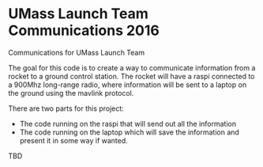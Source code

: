 # UMass Launch Team Communications 2016
Communications for UMass Launch Team

The goal for this code is to create a way to communicate information from a rocket to a ground control station.  The rocket will have a raspi connected to a 900Mhz long-range radio, where information will be sent to a laptop on the ground using the mavlink protocol.   

There are two parts for this project:
 - The code running on the raspi that will send out all the information
 - The code running on the laptop which will save the information and present it in some way if wanted.  
 
TBD
